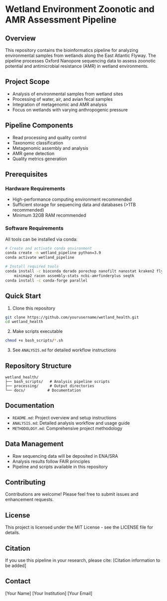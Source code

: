 # Wetland Environment Zoonotic and AMR Assessment Pipeline

## Overview
This repository contains the bioinformatics pipeline for analyzing environmental samples from wetlands along the East Atlantic Flyway. The pipeline processes Oxford Nanopore sequencing data to assess zoonotic potential and antimicrobial resistance (AMR) in wetland environments.

## Project Scope
- Analysis of environmental samples from wetland sites
- Processing of water, air, and avian fecal samples
- Integration of metagenomic and AMR analysis
- Focus on wetlands with varying anthropogenic pressure

## Pipeline Components
- Read processing and quality control
- Taxonomic classification
- Metagenomic assembly and analysis
- AMR gene detection
- Quality metrics generation

## Prerequisites
### Hardware Requirements
- High-performance computing environment recommended
- Sufficient storage for sequencing data and databases (>1TB recommended)
- Minimum 32GB RAM recommended

### Software Requirements
All tools can be installed via conda:
```bash
# Create and activate conda environment
conda create -n wetland_pipeline python=3.9
conda activate wetland_pipeline

# Install required tools
conda install -c bioconda dorado porechop nanofilt nanostat kraken2 flye \
    minimap2 racon assembly-stats ncbi-amrfinderplus seqtk
conda install -c conda-forge parallel
```

## Quick Start
1. Clone this repository
```bash
git clone https://github.com/yourusername/wetland_health.git
cd wetland_health
```

2. Make scripts executable
```bash
chmod +x bash_scripts/*.sh
```

3. See `ANALYSIS.md` for detailed workflow instructions

## Repository Structure
```
wetland_health/
├── bash_scripts/   # Analysis pipeline scripts
├── processing/     # Output directories
└── docs/          # Documentation
```

## Documentation
- `README.md`: Project overview and setup instructions
- `ANALYSIS.md`: Detailed analysis workflow and usage guide
- `METHODOLOGY.md`: Comprehensive project methodology

## Data Management
- Raw sequencing data will be deposited in ENA/SRA
- Analysis results follow FAIR principles
- Pipeline and scripts available in this repository

## Contributing
Contributions are welcome! Please feel free to submit issues and enhancement requests.

## License
This project is licensed under the MIT License - see the LICENSE file for details.

## Citation
If you use this pipeline in your research, please cite:
[Citation information to be added]

## Contact
[Your Name]
[Your Institution]
[Your Email]
